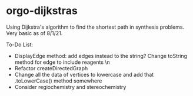 # orgo-dijkstras
Using Dijkstra's algorithm to find the shortest path in synthesis problems. Very basic as of 8/1/21.

To-Do List:
- DisplayEdge method: add edges instead to the string? Change toString method for edge to include reagents \n
- Refactor createDirectedGraph
- Change all the data of vertices to lowercase and add that .toLowerCase() method somewhere
- Consider regiochemistry and stereochemistry

